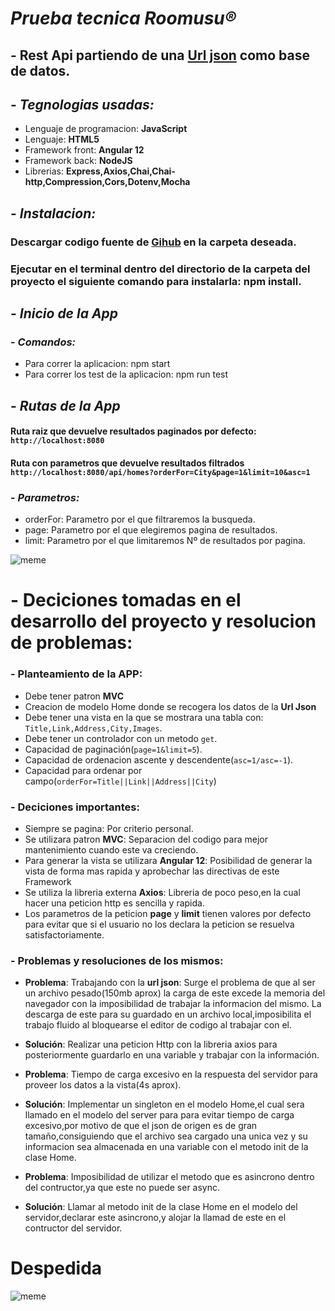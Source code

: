 # *Prueba tecnica Roomusu®*

## - Rest Api partiendo de una [Url json](http://feeds.spotahome.com/ads-housinganywhere.json) como base de datos.

## - *Tegnologias usadas:*

* Lenguaje de programacion: **JavaScript**
* Lenguaje: **HTML5**
* Framework front: **Angular 12**
* Framework back: **NodeJS**
* Librerias: **Express,Axios,Chai,Chai-http,Compression,Cors,Dotenv,Mocha**


## - *Instalacion:*

### Descargar codigo fuente de [Gihub](https://github.com/onikirimaru1981/roomusu.git) en la carpeta deseada.
### Ejecutar en el terminal dentro del directorio de la carpeta del proyecto el siguiente comando para instalarla: npm install.


##   
## - *Inicio de la App* 
### - *Comandos:*

* Para correr la aplicacion: npm start
* Para correr los test de la aplicacion: npm run test

## - *Rutas de la App*

#### Ruta raiz que devuelve resultados paginados por defecto: ` http://localhost:8080`
#### Ruta con parametros que devuelve resultados filtrados `http://localhost:8080/api/homes?orderFor=City&page=1&limit=10&asc=1`

### - *Parametros:*

* orderFor: Parametro por el que filtraremos la busqueda.
* page: Parametro por el que elegiremos pagina de resultados.
* limit: Parametro por el que limitaremos Nº de resultados por pagina.



![meme](https://i.blogs.es/8c21c3/650_1000_vader/1366_2000.jpg)

# - Deciciones tomadas en el desarrollo del proyecto y resolucion de problemas:

### - **Planteamiento de la APP:**
* Debe tener patron **MVC**
* Creacion de modelo Home donde se recogera los datos de la **Url Json**
* Debe tener una vista en la que se mostrara una tabla con: `Title,Link,Address,City,Images`.
* Debe tener un controlador con un metodo `get`.
* Capacidad de paginación(`page=1&limit=5`).
* Capacidad de ordenacion ascente y descendente(`asc=1/asc=-1`).
* Capacidad para ordenar por campo(`orderFor=Title||Link||Address||City`)

### - **Deciciones importantes:**

* Siempre se pagina: Por criterio personal.
* Se utilizara patron **MVC**: Separacion del codigo para mejor mantenimiento cuando este va creciendo.
* Para generar la vista se utilizara **Angular 12**: Posibilidad de generar la vista de forma mas rapida y aprobechar las directivas de este Framework
* Se utiliza la libreria externa **Axios**: Libreria de poco peso,en la cual hacer una peticion http es sencilla y rapida.
* Los parametros  de la peticion **page** y **limit** tienen valores por defecto para evitar que si el usuario no los declara la peticion se resuelva satisfactoriamente.

### - **Problemas y resoluciones de los mismos:**

* **Problema**: Trabajando con la **url json**: Surge el problema de que al ser un archivo pesado(150mb aprox) la carga de este excede la memoria del navegador con la imposibilidad de trabajar la informacion del mismo. La descarga de este para su guardado en un archivo local,imposibilita el trabajo fluido al bloquearse el editor de codigo al trabajar con el.
* **Solución**: Realizar una peticion Http con la libreria axios para posteriormente guardarlo en una variable y trabajar con la información.

* **Problema**: Tiempo de carga excesivo en la respuesta del servidor para proveer los datos a la vista(4s aprox).

* **Solución**: Implementar un singleton en el modelo Home,el cual sera llamado en el modelo del server para para evitar tiempo de carga excesivo,por motivo de que el json de origen es de gran tamaño,consiguiendo que el archivo sea cargado una unica vez y su informacion sea almacenada en una variable con el metodo init de la clase Home.

* **Problema**: Imposibilidad de utilizar el metodo que es asincrono dentro del contructor,ya que este no puede ser async.

* **Solución**: Llamar al metodo init de la clase Home en el modelo del servidor,declarar este asincrono,y alojar la llamad de este en el contructor del servidor.


# Despedida

 ![meme](https://i.pinimg.com/originals/ab/87/7b/ab877b3bcb0605d2685d96e2304be08b.jpg)




